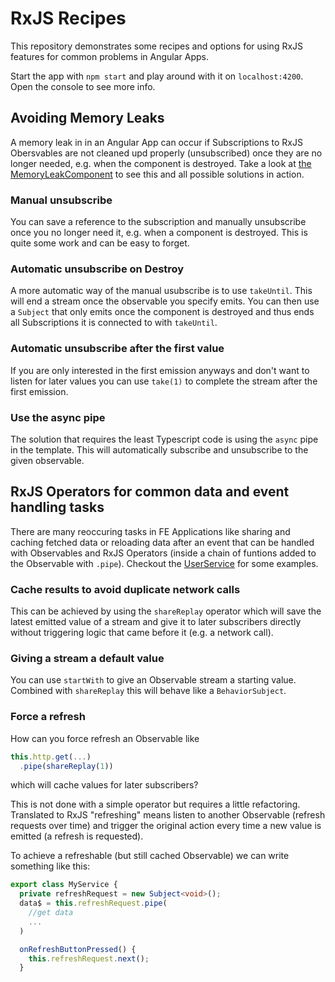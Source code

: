# RxJS Recipes
This repository demonstrates some recipes and options for using RxJS features for common problems in Angular Apps.

Start the app with `npm start` and play around with it on `localhost:4200`. Open the console to see more info.

## Avoiding Memory Leaks
A memory leak in  in an Angular App can occur if Subscriptions to RxJS Obersvables are not cleaned upd properly (unsubscribed) once they are no longer needed, e.g. when the component is destroyed. Take a look at [the MemoryLeakComponent](src/app/components/memory-leak/memory-leak.component.ts) to see this and all possible solutions in action.

### Manual unsubscribe
You can save a reference to the subscription and manually unsubscribe once you no longer need it, e.g. when a component is destroyed. This is quite some work and can be easy to forget.

### Automatic unsubscribe on Destroy
A more automatic way of the manual usubscribe is to use `takeUntil`. This will end a stream once the observable you specify emits. You can then use a `Subject` that only emits once the component is destroyed and thus ends all Subscriptions it is connected to with `takeUntil`.

### Automatic unsubscribe after the first value
If you are only interested in the first emission anyways and don't want to listen for later values you can use `take(1)` to complete the stream after the first emission. 

### Use the async pipe
The solution that requires the least Typescript code is using the `async` pipe in the template. This will automatically subscribe and unsubscribe to the given observable. 

## RxJS Operators for common data and event handling tasks
There are many reoccuring tasks in FE Applications like sharing and caching fetched data or reloading data after an event that can be handled with Observables and RxJS Operators (inside a chain of funtions added to the Observable with `.pipe`). Checkout the [UserService](src/app/services/user.service.ts) for some examples.

### Cache results to avoid duplicate network calls
This can be achieved by using the `shareReplay` operator which will save the latest emitted value of a stream and give it to later subscribers directly without triggering logic that came before it (e.g. a network call).

### Giving a stream a default value
You can use `startWith` to give an Observable stream a starting value. Combined with `shareReplay` this will behave like a `BehaviorSubject`.

### Force a refresh
How can you force refresh an Observable like
```typescript
this.http.get(...)
  .pipe(shareReplay(1))
```
which will cache values for later subscribers? 

This is not done with a simple operator but requires a little refactoring. Translated to RxJS "refreshing" means listen to another Observable (refresh requests over time) and trigger the original action every time a new value is emitted (a refresh is requested). 

To achieve a refreshable (but still cached Observable) we can write something like this:
```typescript
export class MyService {
  private refreshRequest = new Subject<void>();
  data$ = this.refreshRequest.pipe(
    //get data
    ...
  )

  onRefreshButtonPressed() {
    this.refreshRequest.next();
  }
```
